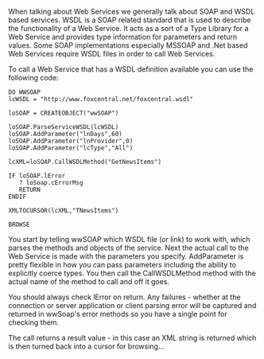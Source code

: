 ﻿When talking about Web Services we generally talk about SOAP and WSDL based services. WSDL is a SOAP related standard that is used to describe the functionality of a Web Service. It acts as a sort of a Type Library for a Web Service and provides type information for parameters and return values. Some SOAP implementations especially MSSOAP and .Net based Web Services require WSDL files in order to call Web Services.

To call a Web Service that has a WSDL definition available you can use the following code:

```foxpro
DO WWSOAP
lcWSDL = "http://www.foxcentral.net/foxcentral.wsdl"

loSOAP = CREATEOBJECT("wwSOAP")

loSOAP.ParseServiceWSDL(lcWSDL)
loSOAP.AddParameter("lnDays",60)
loSOAP.AddParameter("lnProvider",0)
loSOAP.AddParameter("lcType","All")

lcXML=loSOAP.CallWSDLMethod("GetNewsItems")

IF loSOAP.lError
   ? loSoap.cErrorMsg
   RETURN
ENDIF

XMLTOCURSOR(lcXML,"TNewsItems")

BROWSE
```

You start by telling wwSOAP which WSDL file (or link) to work with, which parses the methods and objects of the service. Next the actual call to the Web Service is made with the parameters you specify. AddParameter is pretty flexible in how you can pass parameters including the ability to explicitly coerce types. You then call the CallWSDLMethod method with the actual name of the method to call and off it goes.

You should always check lError on return. Any failures - whether at the connection or server application or client parsing error will be captured and returned in wwSoap's error methods so you have a single point for checking them.

The call returns a result value - in this case an XML string is returned which is then turned back into a cursor for browsing...